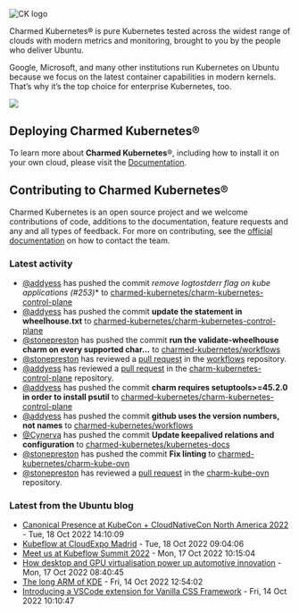 ![CK logo](https://assets.ubuntu.com/v1/e6cd15f7-Charmed+Kubernetes_RGB_2022.svg)

Charmed Kubernetes® is pure Kubernetes tested across the widest range of clouds with modern metrics and monitoring, brought to you by the people who deliver Ubuntu.

Google, Microsoft, and many other institutions run Kubernetes on Ubuntu because we focus on the latest container capabilities in modern kernels. That’s why it’s the top choice for enterprise Kubernetes, too.

![](https://assets.ubuntu.com/v1/843c77b6-juju-at-a-glace.svg)

## Deploying Charmed Kubernetes®

To learn more about **Charmed Kubernetes**®, including how to install it on your own cloud, please visit the [Documentation][docs].

## Contributing to Charmed Kubernetes®

Charmed Kubernetes is an open source project and we welcome contributions of code, additions to the documentation, feature requests and any and all types of
feedback. For more on contributing, see the [official documentation][get-in-touch] on how to contact the team.

<!-- LINKS -->
[docs]: https://ubuntu.com/kubernetes/docs
[get-in-touch]: https://ubuntu.com/kubernetes/docs/get-in-touch

### Latest activity

<!-- activity starts -->
 - [@addyess](https://github.com/addyess) has pushed the commit **remove logtostderr flag on kube* applications (#253)** to [charmed-kubernetes/charm-kubernetes-control-plane](https://github.com/charmed-kubernetes/charm-kubernetes-control-plane)
 - [@addyess](https://github.com/addyess) has pushed the commit **update the statement in wheelhouse.txt** to [charmed-kubernetes/charm-kubernetes-control-plane](https://github.com/charmed-kubernetes/charm-kubernetes-control-plane)
 - [@stonepreston](https://github.com/stonepreston) has pushed the commit **run the validate-wheelhouse charm on every supported char...** to [charmed-kubernetes/workflows](https://github.com/charmed-kubernetes/workflows)
 - [@stonepreston](https://github.com/stonepreston) has reviewed a [pull request](https://github.com/charmed-kubernetes/workflows/pull/2) in the [workflows](https://github.com/charmed-kubernetes/workflows) repository.
 - [@addyess](https://github.com/addyess) has reviewed a [pull request](https://github.com/charmed-kubernetes/charm-kubernetes-control-plane/pull/252) in the [charm-kubernetes-control-plane](https://github.com/charmed-kubernetes/charm-kubernetes-control-plane) repository.
 - [@addyess](https://github.com/addyess) has pushed the commit **charm requires setuptools>=45.2.0 in order to install psutil** to [charmed-kubernetes/charm-kubernetes-control-plane](https://github.com/charmed-kubernetes/charm-kubernetes-control-plane)
 - [@addyess](https://github.com/addyess) has pushed the commit **github uses the version numbers, not names** to [charmed-kubernetes/workflows](https://github.com/charmed-kubernetes/workflows)
 - [@Cynerva](https://github.com/Cynerva) has pushed the commit **Update keepalived relations and configuration** to [charmed-kubernetes/kubernetes-docs](https://github.com/charmed-kubernetes/kubernetes-docs)
 - [@stonepreston](https://github.com/stonepreston) has pushed the commit **Fix linting** to [charmed-kubernetes/charm-kube-ovn](https://github.com/charmed-kubernetes/charm-kube-ovn)
 - [@stonepreston](https://github.com/stonepreston) has reviewed a [pull request](https://github.com/charmed-kubernetes/charm-kube-ovn/pull/37) in the [charm-kube-ovn](https://github.com/charmed-kubernetes/charm-kube-ovn) repository.
<!-- activity ends -->

### Latest from the Ubuntu blog

<!-- blog starts -->
* [Canonical Presence at KubeCon + CloudNativeCon North America 2022](https://ubuntu.com//blog/canonical-presence-at-kubecon-cloudnativecon-north-america-2022) - Tue, 18 Oct 2022 14:10:09 
* [Kubeflow at CloudExpo Madrid](https://ubuntu.com//blog/kubeflow-cloudexpo-madrid) - Tue, 18 Oct 2022 09:04:06 
* [Meet us at Kubeflow Summit 2022](https://ubuntu.com//blog/meet-us-at-kubeflow-summit-2022) - Mon, 17 Oct 2022 10:15:04 
* [How desktop and GPU virtualisation power up automotive innovation](https://ubuntu.com//blog/how-desktop-and-gpu-virtualisation-power-up-automotive-innovation) - Mon, 17 Oct 2022 08:40:45 
* [The long ARM of KDE](https://ubuntu.com//blog/the-long-arm-of-kde) - Fri, 14 Oct 2022 12:54:02 
* [Introducing a VSCode extension for Vanilla CSS Framework](https://ubuntu.com//blog/introducing-a-vscode-extension-for-vanilla-css-framework) - Fri, 14 Oct 2022 10:10:47 
<!-- blog ends -->
